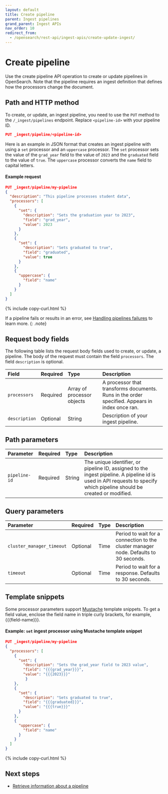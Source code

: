 ```yaml
---
layout: default
title: Create pipeline
parent: Ingest pipelines
grand_parent: Ingest APIs
nav_order: 10
redirect_from:
  - /opensearch/rest-api/ingest-apis/create-update-ingest/
---
```


# Create pipeline

Use the create pipeline API operation to create or update pipelines in OpenSearch. Note that the pipeline requires an ingest definition that defines how the processors change the document. 

## Path and HTTP method

To create, or update, an ingest pipeline, you need to use the `PUT` method to the `/_ingest/pipelines` endpoint. Replace `<pipeline-id>` with your pipeline ID.

```json
PUT _ingest/pipeline/<pipeline-id>
```

Here is an example in JSON format that creates an ingest pipeline with using a `set` processor and an `uppercase` processor. The `set` processor sets the value of the `grad_year` field to the value of `2023` and the `graduated` field to the value of `true`. The `uppercase` processor converts the `name` field to capital letters.

#### Example request

```json
PUT _ingest/pipeline/my-pipeline
{
  "description": "This pipeline processes student data",
  "processors": [
    {
      "set": {
        "description": "Sets the graduation year to 2023",
        "field": "grad_year",
        "value": 2023
      }
    },
    {
      "set": {
        "description": "Sets graduated to true",
        "field": "graduated",
        "value": true
      }
    },
    {
      "uppercase": {
        "field": "name"
      }
    }
  ]
}
```
{% include copy-curl.html %}

If a pipeline fails or results in an error, see [Handling pipelines failures]({{site.url}}{{site.baseurl}}/api-reference/ingest-apis/pipeline-failures/) to learn more.
{: .note}

## Request body fields

The following table lists the request body fields used to create, or update, a pipeline. The body of the request must contain the field `processors`. The field `description` is optional. 

Field | Required | Type | Description
:--- | :--- | :--- | :---
`processors` | Required | Array of processor objects | A processor that transforms documents. Runs in the order specified. Appears in index once ran.
`description` | Optional | String | Description of your ingest pipeline. 

## Path parameters

Parameter | Required | Type | Description
:--- | :--- | :--- | :---
`pipeline-id` | Required | String | The unique identifier, or pipeline ID, assigned to the ingest pipeline. A pipeline id is used in API requests to specify which pipeline should be created or modified.

## Query parameters

Parameter | Required | Type | Description
:--- | :--- | :--- | :---
`cluster_manager_timeout` | Optional | Time | Period to wait for a connection to the cluster manager node. Defaults to 30 seconds.
`timeout` | Optional | Time | Period to wait for a response. Defaults to 30 seconds. 

## Template snippets

Some processor parameters support [Mustache](https://mustache.github.io/) template snippets. To get a field value, enclose the field name in triple curly brackets, for example, {{{field-name}}}.


#### Example: `set` ingest processor using Mustache template snippet

```json
PUT _ingest/pipeline/my-pipeline
{
  "processors": [
    {
      "set": {
        "description": "Sets the grad_year field to 2023 value",
        "field": "{{{grad_year}}}",
        "value": "{{{2023}}}"
         }
    },
    {
      "set": {
        "description": "Sets graduated to true",
        "field": "{{{graduated}}}",
        "value": "{{{true}}}"
      }
    },
    {
      "uppercase": {
        "field": "name"
      }
    }
  ]
}
```
{% include copy-curl.html %}

## Next steps

- [Retrieve information about a pipeline]({{site.url}}{{site.baseurl}}/api-reference/ingest-apis/get-ingest/)
